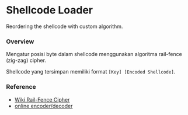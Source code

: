 # Shellcode Loader

Reordering the shellcode with custom algorithm.

### Overview

Mengatur posisi byte dalam shellcode menggunakan algoritma rail-fence (zig-zag) cipher. 

Shellcode yang tersimpan memiliki format `[Key] [Encoded Shellcode]`.

### Reference 

- [Wiki Rail-Fence Cipher](https://en.wikipedia.org/wiki/Rail_fence_cipher)
- [online encoder/decoder](https://www.dcode.fr/rail-fence-cipher)